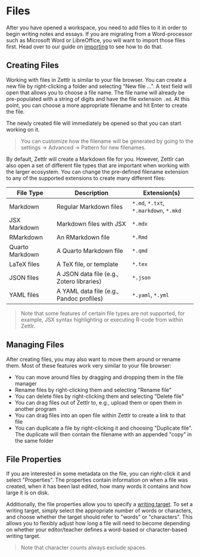 # Files

After you have opened a workspace, you need to add files to it in order to begin writing notes and essays. If you are migrating from a Word-processor such as Microsoft Word or LibreOffice, you will want to import those files first. Head over to our guide on [importing](import.md) to see how to do that.

## Creating Files

Working with files in Zettlr is similar to your file browser. You can create a new file by right-clicking a folder and selecting "New file …". A text field will open that allows you to choose a file name. The file name will already be pre-populated with a string of digits and have the file extension `.md`. At this point, you can choose a more appropriate filename and hit Enter to create the file.

The newly created file will immediately be opened so that you can start working on it.

> You can customize how the filename will be generated by going to the settings &rarr; Advanced &rarr; Pattern for new filenames.

By default, Zettlr will create a Markdown file for you. However, Zettlr can also open a set of different file types that are important when working with the larger ecosystem. You can change the pre-defined filename extension to any of the supported extensions to create many different files:

| File Type       | Description                               | Extension(s)                           |
|-----------------|-------------------------------------------|----------------------------------------|
| Markdown        | Regular Markdown files                    | `*.md`, `*.txt`, `*.markdown`, `*.mkd` |
| JSX Markdown    | Markdown files with JSX                   | `*.mdx`                                |
| RMarkdown       | An RMarkdown file                         | `*.Rmd`                                |
| Quarto Markdown | A Quarto Markdown file                    | `*.qmd`                                |
| LaTeX files     | A TeX file, or template                   | `*.tex`                                |
| JSON files      | A JSON data file (e.g., Zotero libraries) | `*.json`                               |
| YAML files      | A YAML data file (e.g., Pandoc profiles)  | `*.yaml`, `*.yml`                      |

> Note that some features of certain file types are not supported, for example, JSX syntax highlighting or executing R-code from within Zettlr.

## Managing Files

After creating files, you may also want to move them around or rename them. Most of these features work very similar to your file browser:

- You can move around files by dragging and dropping them in the file manager
- Rename files by right-clicking them and selecting "Rename file"
- You can delete files by right-clicking them and selecting "Delete file"
- You can drag files out of Zettlr to, e.g., upload them or open them in another program
- You can drag files into an open file within Zettlr to create a link to that file
- You can duplicate a file by right-clicking it and choosing "Duplicate file". The duplicate will then contain the filename with an appended "copy" in the same folder

## File Properties

If you are interested in some metadata on the file, you can right-click it and select "Properties". The properties contain information on when a file was created, when it has been last edited, how many words it contains and how large it is on disk.

Additionally, the file properties allow you to specify a [writing target](writing-targets.md). To set a writing target, simply select the appropriate number of words or characters, and choose whether the target should refer to "words" or "characters". This allows you to flexibly adjust how long a file will need to become depending on whether your editor/teacher defines a word-based or character-based writing target.

> Note that character counts always exclude spaces.